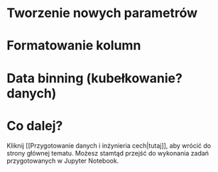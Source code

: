 # Tworzenie nowych parametrów

# Formatowanie kolumn

# Data binning (kubełkowanie? danych)

# Co dalej?

Kliknij [[Przygotowanie danych i inżynieria cech|tutaj]], aby wrócić do strony głównej tematu. Możesz stamtąd przejść do wykonania zadań przygotowanych w Jupyter Notebook.